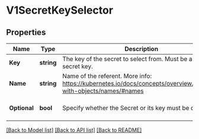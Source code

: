 # V1SecretKeySelector

## Properties
Name | Type | Description | Notes
------------ | ------------- | ------------- | -------------
**Key** | **string** | The key of the secret to select from.  Must be a valid secret key. | [default to null]
**Name** | **string** | Name of the referent. More info: https://kubernetes.io/docs/concepts/overview/working-with-objects/names/#names | [optional] [default to null]
**Optional** | **bool** | Specify whether the Secret or its key must be defined | [optional] [default to null]

[[Back to Model list]](../README.md#documentation-for-models) [[Back to API list]](../README.md#documentation-for-api-endpoints) [[Back to README]](../README.md)


